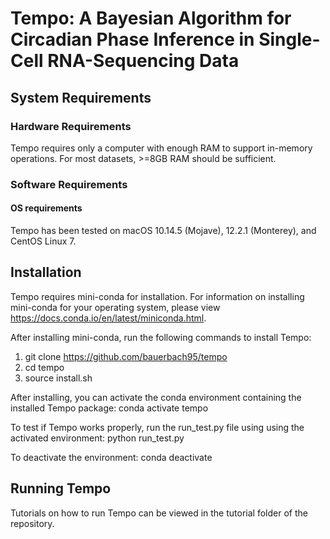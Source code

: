 # Tempo: A Bayesian Algorithm for Circadian Phase Inference in Single-Cell RNA-Sequencing Data

## System Requirements

### Hardware Requirements
Tempo requires only a computer with enough RAM to support in-memory operations. For most datasets, >=8GB RAM should be sufficient.

### Software Requirements

#### OS requirements
Tempo has been tested on macOS 10.14.5 (Mojave), 12.2.1 (Monterey), and CentOS Linux 7.

## Installation 

Tempo requires mini-conda for installation. For information on installing mini-conda for your operating system, please view https://docs.conda.io/en/latest/miniconda.html.


After installing mini-conda, run the following commands to install Tempo:
1) git clone https://github.com/bauerbach95/tempo
2) cd tempo
3) source install.sh

After installing, you can activate the conda environment containing the installed Tempo package:
conda activate tempo

To test if Tempo works properly, run the run_test.py file using using the activated environment:
python run_test.py

To deactivate the environment:
conda deactivate

## Running Tempo
Tutorials on how to run Tempo can be viewed in the tutorial folder of the repository.



